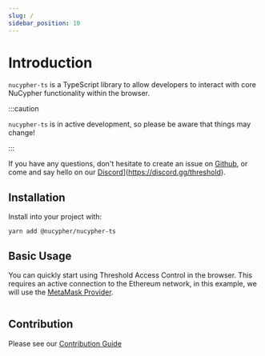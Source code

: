 ```yaml
---
slug: /
sidebar_position: 10
---
```


# Introduction

`nucypher-ts` is a TypeScript library to allow developers to interact with core NuCypher functionality within the browser.

:::caution

`nucypher-ts` is in active development, so please be aware that things may change!

:::

If you have any questions, don't hesitate to create an issue on [Github](https://github.com/nucypher/nucypher-ts), or come and say hello on our [Discord](https://discord.gg/threshold)](https://discord.gg/threshold).

## Installation

Install into your project with:

```
yarn add @nucypher/nucypher-ts
```

## Basic Usage

You can quickly start using Threshold Access Control in the browser.
This requires an active connection to the Ethereum network, in this example, we will use the [MetaMask Provider](https://docs.metamask.io/guide/ethereum-provider.html).

```js

```

## Contribution

Please see our [Contribution Guide](./Contributing.md)
